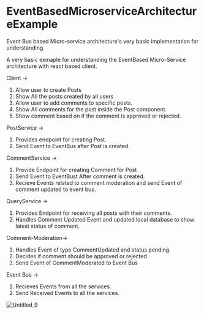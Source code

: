 # EventBasedMicroserviceArchitectureExample
Event Bus based Micro-service architecture's very basic implementation for understanding.

A very basic exmaple for understanding the EventBased Micro-Service architecture with react based client.

Client -> 
1. Allow user to create Posts
2. Show All the posts created by all users
3. Allow user to add comments to specific posts.
4. Show All comments for the post inside the Post component.
5. Show comment based on if the comment is approved or rejected.

PostService -> 
1. Provides endpoint for creating Post.
2. Send Event to EventBus after Post is created.

CommentService ->
1. Provide Endpoint for creating Comment for Post
2. Send Event to EventBust After comment is created.
3. Recieve Events related to comment moderation and send Event of comment updated to event bus.

QueryService ->
1. Provides Endpoint for receiving all posts with their comments.
2. Handles Comment Updated Event and updated local database to show latest status of comment.

Comment-Moderation->
1. Handles Event of type CommentUpdated and status pending.
2. Decides if comment should be approved or rejected.
3. Send Event of CommentModerated to Event Bus

Event Bus ->
1. Recieves Events from all the services.
2. Send Received Events to all the services.

![Untitled_9](https://user-images.githubusercontent.com/11689419/89121992-ee62a000-d4ed-11ea-98cc-0a9b547499a3.jpg)
